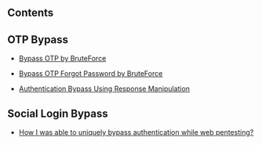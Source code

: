 ## Contents


## OTP Bypass

- [Bypass OTP by BruteForce](https://medium.com/bugbountywriteup/how-i-bypassed-the-otp-verification-process-part-1-e5b333274ae9)

- [Bypass OTP Forgot Password by BruteForce](https://medium.com/bugbountywriteup/how-i-bypassed-the-otp-verification-process-part-2-c69f067216d)

- [Authentication Bypass Using Response Manipulation](https://medium.com/@MAALP/authentication-bypass-using-response-manipulation-6c33eb1257ac)

## Social Login Bypass

- [How I was able to uniquely bypass authentication while web pentesting?](https://medium.com/nassec-cybersecurity-writeups/how-i-was-able-to-uniquely-bypass-authentication-while-web-pentesting-cd5d8d6a2837)